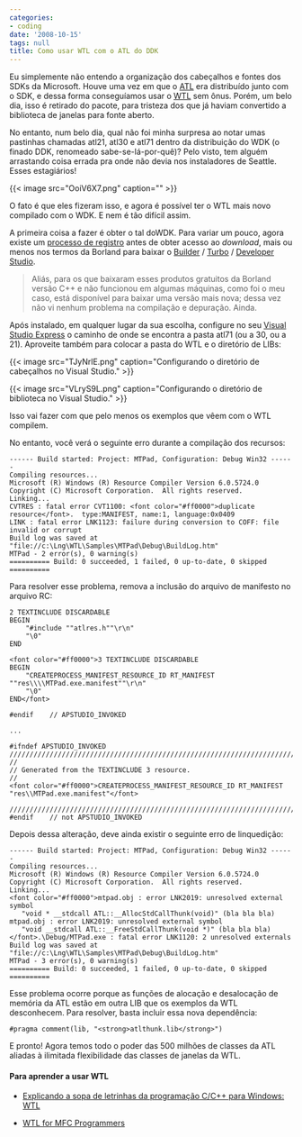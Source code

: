 ```yaml
---
categories:
- coding
date: '2008-10-15'
tags: null
title: Como usar WTL com o ATL do DDK
---
```


Eu simplemente não entendo a organização dos cabeçalhos e fontes dos SDKs da Microsoft. Houve uma vez em que o [ATL](http://www.1bit.com.br/content.1bit/weblog/sopa_de_letrinhas_ATL) era distribuído junto com o SDK, e dessa forma conseguíamos usar o [WTL](http://www.1bit.com.br/content.1bit/weblog/sopa_de_letrinhas_wtl) sem ônus. Porém, um belo dia, isso é retirado do pacote, para tristeza dos que já haviam convertido a biblioteca de janelas para fonte aberto.

No entanto, num belo dia, qual não foi minha surpresa ao notar umas pastinhas chamadas atl21, atl30 e atl71 dentro da distribuição do WDK (o finado DDK, renomeado sabe-se-lá-por-quê)? Pelo visto, tem alguém arrastando coisa errada pra onde não devia nos instaladores de Seattle. Esses estagiários!

{{< image src="OoiV6X7.png" caption="" >}}

O fato é que eles fizeram isso, e agora é possível ter o WTL mais novo compilado com o WDK. E nem é tão difícil assim.

A primeira coisa a fazer é obter o tal doWDK. Para variar um pouco, agora existe um [processo de registro](http://www.microsoft.com/whdc/DevTools/WDK/WDKpkg.mspx) antes de obter acesso ao _download_, mais ou menos nos termos da Borland para baixar o [Builder](http://cc.codegear.com/free/turbo) / [Turbo](http://cc.codegear.com/free/turbo) / [Developer Studio](http://cc.codegear.com/free/turbo).

<blockquote>Aliás, para os que baixaram esses produtos gratuitos da Borland versão C++ e não funcionou em algumas máquinas, como foi o meu caso, está disponível para baixar uma versão mais nova; dessa vez não vi nenhum problema na compilação e depuração. Ainda.</blockquote>

Após instalado, em qualquer lugar da sua escolha, configure no seu [Visual Studio Express](http://www.microsoft.com/Express/) o caminho de onde se encontra a pasta atl71 (ou a 30, ou a 21). Aproveite também para colocar a pasta do WTL e o diretório de LIBs:

{{< image src="TJyNrlE.png" caption="Configurando o diretório de cabeçalhos no Visual Studio." >}}

{{< image src="VLryS9L.png" caption="Configurando o diretório de biblioteca no Visual Studio." >}}

Isso vai fazer com que pelo menos os exemplos que vêem com o WTL compilem.

No entanto, você verá o seguinte erro durante a compilação dos recursos:

    
    ------ Build started: Project: MTPad, Configuration: Debug Win32 ------
    Compiling resources...
    Microsoft (R) Windows (R) Resource Compiler Version 6.0.5724.0
    Copyright (C) Microsoft Corporation.  All rights reserved.
    Linking...
    CVTRES : fatal error CVT1100: <font color="#ff0000">duplicate resource</font>.  type:MANIFEST, name:1, language:0x0409
    LINK : fatal error LNK1123: failure during conversion to COFF: file invalid or corrupt
    Build log was saved at "file://c:\Lng\WTL\Samples\MTPad\Debug\BuildLog.htm"
    MTPad - 2 error(s), 0 warning(s)
    ========== Build: 0 succeeded, 1 failed, 0 up-to-date, 0 skipped ==========

Para resolver esse problema, remova a inclusão do arquivo de manifesto no arquivo RC:

    
    2 TEXTINCLUDE DISCARDABLE
    BEGIN
        "#include ""atlres.h""\r\n"
        "\0"
    END
    
    <font color="#ff0000">3 TEXTINCLUDE DISCARDABLE
    BEGIN
        "CREATEPROCESS_MANIFEST_RESOURCE_ID RT_MANIFEST ""res\\\\MTPad.exe.manifest""\r\n"
        "\0"
    END</font>
    
    #endif    // APSTUDIO_INVOKED
    
    ...
    
    #ifndef APSTUDIO_INVOKED
    /////////////////////////////////////////////////////////////////////////////
    //
    // Generated from the TEXTINCLUDE 3 resource.
    //
    <font color="#ff0000">CREATEPROCESS_MANIFEST_RESOURCE_ID RT_MANIFEST "res\\MTPad.exe.manifest"</font>
    
    /////////////////////////////////////////////////////////////////////////////
    #endif    // not APSTUDIO_INVOKED

Depois dessa alteração, deve ainda existir o seguinte erro de linquedição:

    
    ------ Build started: Project: MTPad, Configuration: Debug Win32 ------
    Compiling resources...
    Microsoft (R) Windows (R) Resource Compiler Version 6.0.5724.0
    Copyright (C) Microsoft Corporation.  All rights reserved.
    Linking...
    <font color="#ff0000">mtpad.obj : error LNK2019: unresolved external symbol
       "void * __stdcall ATL::__AllocStdCallThunk(void)" (bla bla bla)
    mtpad.obj : error LNK2019: unresolved external symbol
       "void __stdcall ATL::__FreeStdCallThunk(void *)" (bla bla bla)
    </font>.\Debug/MTPad.exe : fatal error LNK1120: 2 unresolved externals
    Build log was saved at "file://c:\Lng\WTL\Samples\MTPad\Debug\BuildLog.htm"
    MTPad - 3 error(s), 0 warning(s)
    ========== Build: 0 succeeded, 1 failed, 0 up-to-date, 0 skipped ==========

Esse problema ocorre porque as funções de alocação e desalocação de memória da ATL estão em outra LIB que os exemplos da WTL desconhecem. Para resolver, basta incluir essa nova dependência:

    
    #pragma comment(lib, "<strong>atlthunk.lib</strong>")

E pronto! Agora temos todo o poder das 500 milhões de classes da ATL aliadas à ilimitada flexibilidade das classes de janelas da WTL.

#### Para aprender a usar WTL

	
  * [Explicando a sopa de letrinhas da programação C/C++ para Windows: WTL](http://www.1bit.com.br/content.1bit/weblog/sopa_de_letrinhas_wtl)

	
  * [WTL for MFC Programmers](http://www.codeproject.com/KB/wtl/wtl4mfc1.aspx)